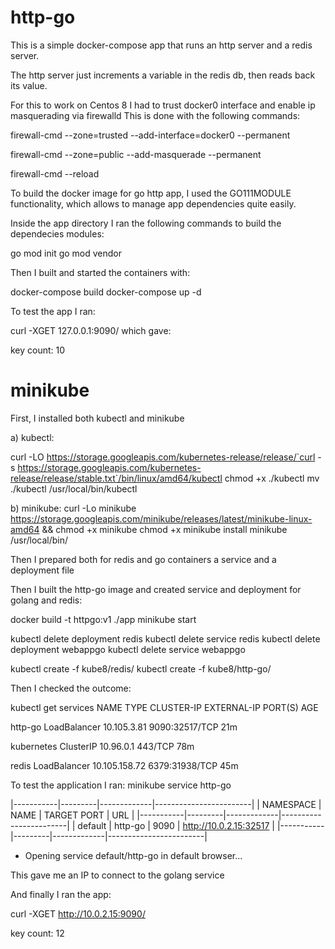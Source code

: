 # http-go

This is a simple docker-compose app that runs an http server and a redis server.

The http server just increments a variable in the redis db, then reads back its value.


For this to work on Centos 8 I had to trust docker0 interface and enable ip masquerading via firewalld
This is done with the following commands:

firewall-cmd --zone=trusted --add-interface=docker0 --permanent

firewall-cmd --zone=public --add-masquerade --permanent

firewall-cmd --reload

To build the docker image for go http app, I used the GO111MODULE functionality,
which allows to manage app dependencies quite easily.

Inside the app directory I ran the following commands to build the dependecies modules:

go mod init
go mod vendor


Then I built and started the containers with:

docker-compose build
docker-compose up -d

To test the app I ran:

curl -XGET 127.0.0.1:9090/
which gave:

key count: 10

# minikube

First, I installed both kubectl and minikube

a) kubectl:

curl -LO https://storage.googleapis.com/kubernetes-release/release/`curl -s https://storage.googleapis.com/kubernetes-release/release/stable.txt`/bin/linux/amd64/kubectl
chmod +x ./kubectl
mv ./kubectl /usr/local/bin/kubectl

b) minikube:
curl -Lo minikube https://storage.googleapis.com/minikube/releases/latest/minikube-linux-amd64 && chmod +x minikube
chmod +x minikube
install minikube /usr/local/bin/

Then I prepared both for redis and go containers a service and a deployment file

Then I built the http-go image and created service and deployment for golang and redis:

docker build -t httpgo:v1 ./app
minikube start

kubectl delete deployment redis
kubectl delete service redis
kubectl delete deployment webappgo
kubectl delete service webappgo

kubectl create -f kube8/redis/
kubectl create -f kube8/http-go/

Then I checked the outcome:

kubectl get services
NAME         TYPE           CLUSTER-IP      EXTERNAL-IP   PORT(S)          AGE

http-go      LoadBalancer   10.105.3.81     <pending>     9090:32517/TCP   21m
  
kubernetes   ClusterIP      10.96.0.1       <none>        443/TCP          78m
  
redis        LoadBalancer   10.105.158.72   <pending>     6379:31938/TCP   45m
  

To test the application I ran: minikube service http-go

|-----------|---------|-------------|------------------------|
| NAMESPACE |  NAME   | TARGET PORT |          URL           |
|-----------|---------|-------------|------------------------|
| default   | http-go |        9090 | http://10.0.2.15:32517 |
|-----------|---------|-------------|------------------------|
* Opening service default/http-go in default browser...

This gave me an IP to connect to the golang service

And finally I ran the app:

curl -XGET http://10.0.2.15:9090/

key count: 12

